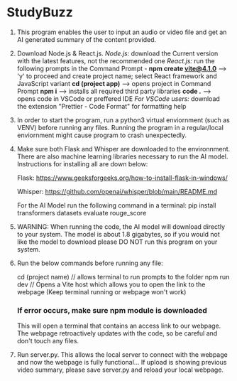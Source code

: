 # StudyBuzz

1. This program enables the user to input an audio or video file and get an AI generated summary of the content provided. 

2.  Download Node.js & React.js.
   _Node.js:_ download the Current version with the latest features, not the recommended one
   _React.js:_ run the following prompts in the Command Prompt -
      **npm create vite@4.1.0** --> 'y' to proceed and create project name; select React framework and JavaScript variant
      **cd (project app)** --> opens project in Command Prompt
      **npm i** --> installs all required third party libraries
      **code .** --> opens code in VSCode or preffered IDE
   _For VSCode users:_ download the extension "Prettier - Code Format" for formatting help

3. In order to start the program, run a python3 virtual enviornment (such as VENV) before running any files. Running the program in a regular/local enviornment might cause program to crash unexpectedly.

4. Make sure both Flask and Whisper are downloaded to the environnment. There are also machine learning libraries necessary to run the AI model.
   Instructions for installing all are down below:
   
   Flask: https://www.geeksforgeeks.org/how-to-install-flask-in-windows/
   
   Whisper: https://github.com/openai/whisper/blob/main/README.md
   
   For the AI Model run the following command in a terminal: pip install transformers datasets evaluate rouge_score

5. WARNING: When running the code, the AI model will download directly to your system. The model is about 1.8 gigabytes, so if you would not like the model to download please     DO NOT run this program on your system.    

6. Run the below commands before running any file:
   
    cd (project name)  // allows terminal to run prompts to the folder
    npm run dev    // Opens a Vite host which allows you to open the link to the webpage (Keep terminal running or webpage won't work)
    ### If error occurs, make sure npm module is downloaded ###

   This will open a terminal that contains an access link to our webpage. The webpage retroactively updates with the code, so be careful and don't touch any files.

7. Run server.py. This allows the local server to connect with the webpage and now the webpage is fully functional...
If upload is showing previous video summary, please save server.py and reload your local webpage.
